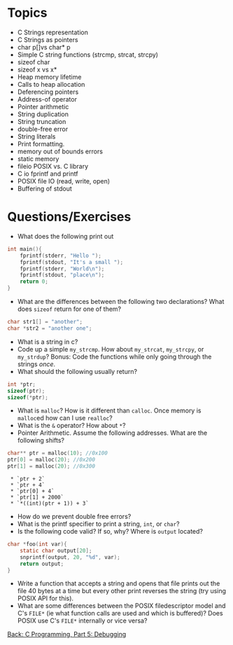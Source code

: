 # Topics
* C Strings representation
* C Strings as pointers
* char p[]vs char* p
* Simple C string functions (strcmp, strcat, strcpy)
* sizeof char
* sizeof x vs x*
* Heap memory lifetime
* Calls to heap allocation
* Deferencing pointers
* Address-of operator
* Pointer arithmetic
* String duplication
* String truncation
* double-free error
* String literals
* Print formatting.
* memory out of bounds errors
* static memory
* fileio POSIX vs. C library
* C io fprintf and printf
* POSIX file IO (read, write, open)
* Buffering of stdout

# Questions/Exercises

* What does the following print out
```C
int main(){
    fprintf(stderr, "Hello ");
    fprintf(stdout, "It's a small ");
    fprintf(stderr, "World\n");
    fprintf(stdout, "place\n");
    return 0;
}
```
* What are the differences between the following two declarations? What does `sizeof` return for one of them?
```C
char str1[] = "another";
char *str2 = "another one";
```
* What is a string in c?
* Code up a simple `my_strcmp`. How about `my_strcat`, `my_strcpy`, or `my_strdup`? Bonus: Code the functions while only going through the strings _once_.
* What should the following usually return?
```C
int *ptr;
sizeof(ptr);
sizeof(*ptr);
```
* What is `malloc`? How is it different than `calloc`. Once memory is `malloc`ed how can I use `realloc`?
* What is the `&` operator? How about `*`?
* Pointer Arithmetic. Assume the following addresses. What are the following shifts?
```C
char** ptr = malloc(10); //0x100
ptr[0] = malloc(20); //0x200
ptr[1] = malloc(20); //0x300
```
     * `ptr + 2`
     * `ptr + 4`
     * `ptr[0] + 4`
     * `ptr[1] + 2000`
     * `*((int)(ptr + 1)) + 3`
* How do we prevent double free errors?
* What is the printf specifier to print a string, `int`, or `char`?
* Is the following code valid? If so, why? Where is `output` located?
```C
char *foo(int var){
    static char output[20];
    snprintf(output, 20, "%d", var);
    return output;
}
```
* Write a function that accepts a string and opens that file prints out the file 40 bytes at a time but every other print reverses the string (try using POSIX API for this).
* What are some differences between the POSIX filedescriptor model and C's `FILE*` (ie what function calls are used and which is buffered)? Does POSIX use C's `FILE*` internally or vice versa?


[Back: C Programming, Part 5: Debugging](./C-Programming%2C-Part-5:-Debugging.md)

